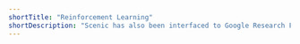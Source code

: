 ```yaml
---
shortTitle: "Reinforcement Learning"
shortDescription: "Scenic has also been interfaced to Google Research Football simulator to train, either online or offline, reinforcement learning agents to play soccer (link to the literature)."
---
```

